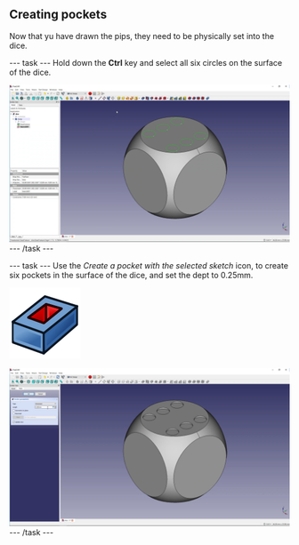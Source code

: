 ## Creating pockets

Now that yu have drawn the pips, they need to be physically set into the dice.

--- task ---
Hold down the **Ctrl** key and select all six circles on the surface of the dice.

![six_pips_3d](images/six_pips_3d.png)
--- /task ---

--- task ---
Use the *Create a pocket with the selected sketch* icon, to create six pockets in the surface of the dice, and set the dept to 0.25mm.

![PartDesign_Pocket](images/PartDesign_Pocket.png)

![six_pockets](images/six_pockets.png)
--- /task ---
